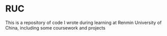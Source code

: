 # RUC
This is a repository of code I wrote during learning at Renmin University of China, including some coursework and projects
